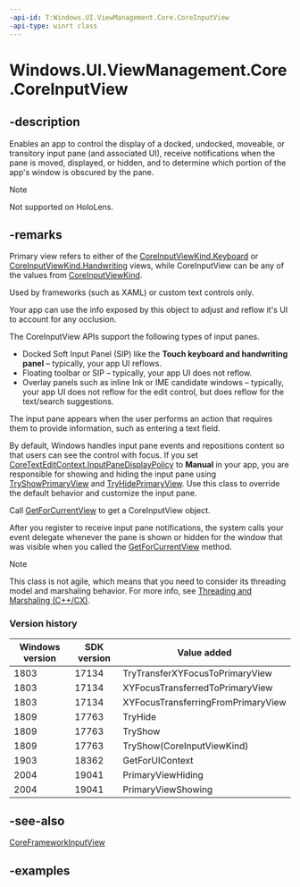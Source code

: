 ```yaml
---
-api-id: T:Windows.UI.ViewManagement.Core.CoreInputView
-api-type: winrt class
---
```


<!-- Class syntax.
public class CoreInputView 
-->

# Windows.UI.ViewManagement.Core.CoreInputView

## -description

Enables an app to control the display of a docked, undocked, moveable, or transitory input pane (and associated UI), receive notifications when the pane is moved, displayed, or hidden, and to determine which portion of the app's window is obscured by the pane.

> [!NOTE]
> Not supported on HoloLens.

## -remarks

Primary view refers to either of the [CoreInputViewKind.Keyboard](coreinputviewkind.md#-field-keyboard1) or [CoreInputViewKind.Handwriting](coreinputviewkind.md#-field-handwriting2) views, while CoreInputView can be any of the values from [CoreInputViewKind](coreinputviewkind.md).

Used by frameworks (such as XAML) or custom text controls only.

Your app can use the info exposed by this object to adjust and reflow it's UI to account for any occlusion.

The CoreInputView APIs support the following types of input panes.  

- Docked Soft Input Panel (SIP) like the **Touch keyboard and handwriting panel** – typically, your app UI reflows.
- Floating toolbar or SIP – typically, your app UI does not reflow.
- Overlay panels such as inline Ink or IME candidate windows – typically, your app UI does not reflow for the edit control, but does reflow for the text/search suggestions.

The input pane appears when the user performs an action that requires them to provide information, such as entering a text field.

By default, Windows handles input pane events and repositions content so that users can see the control with focus. If you set [CoreTextEditContext.InputPaneDisplayPolicy](../windows.ui.text.core/coretexteditcontext_inputpanedisplaypolicy.md) to **Manual** in your app, you are responsible for showing and hiding the input pane using [TryShowPrimaryView](coreinputview_tryshowprimaryview_1925215151.md) and [TryHidePrimaryView](coreinputview_tryhideprimaryview_908065025.md). Use this class to override the default behavior and customize the input pane.

Call [GetForCurrentView](coreinputview_getforcurrentview_1363600702.md) to get a CoreInputView object.

After you register to receive input pane notifications, the system calls your event delegate whenever the pane is shown or hidden for the window that was visible when you called the [GetForCurrentView](coreinputview_getforcurrentview_1363600702.md) method.

> [!NOTE]
> This class is not agile, which means that you need to consider its threading model and marshaling behavior. For more info, see [Threading and Marshaling (C++/CX)](/cpp/cppcx/threading-and-marshaling-c-cx).

### Version history

| Windows version | SDK version | Value added |
| -- | -- | -- |
| 1803 | 17134 | TryTransferXYFocusToPrimaryView |
| 1803 | 17134 | XYFocusTransferredToPrimaryView |
| 1803 | 17134 | XYFocusTransferringFromPrimaryView |
| 1809 | 17763 | TryHide |
| 1809 | 17763 | TryShow |
| 1809 | 17763 | TryShow(CoreInputViewKind) |
| 1903 | 18362 | GetForUIContext |
| 2004 | 19041 | PrimaryViewHiding |
| 2004 | 19041 | PrimaryViewShowing |

## -see-also

[CoreFrameworkInputView](coreframeworkinputview.md)

## -examples
